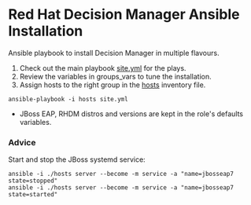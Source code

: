 # Red Hat Decision Manager Ansible Installation

Ansible playbook to install Decision Manager in multiple flavours.

1. Check out the main playbook [site.yml](site.yml) for the plays.
2. Review the variables in groups_vars to tune the installation.
3. Assign hosts to the right group in the [hosts](hosts) inventory file.

```
ansible-playbook -i hosts site.yml
```

* JBoss EAP, RHDM distros and versions are kept in the role's defaults variables.

### Advice

Start and stop the JBoss systemd service:

```
ansible -i ./hosts server --become -m service -a "name=jbosseap7 state=stopped"
ansible -i ./hosts server --become -m service -a "name=jbosseap7 state=started"
```
